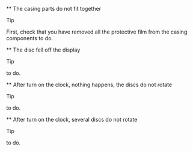 ** The casing parts do not fit together
> [!TIP]
> First, check that you have removed all the protective film from the casing components
> to do.

** The disc fell off the display    
> [!TIP]
> to do.

** After turn on the clock, nothing happens, the discs do not rotate 
> [!TIP]
> to do.

** After turn on the clock, several discs do not rotate 
> [!TIP]   
> to do.
